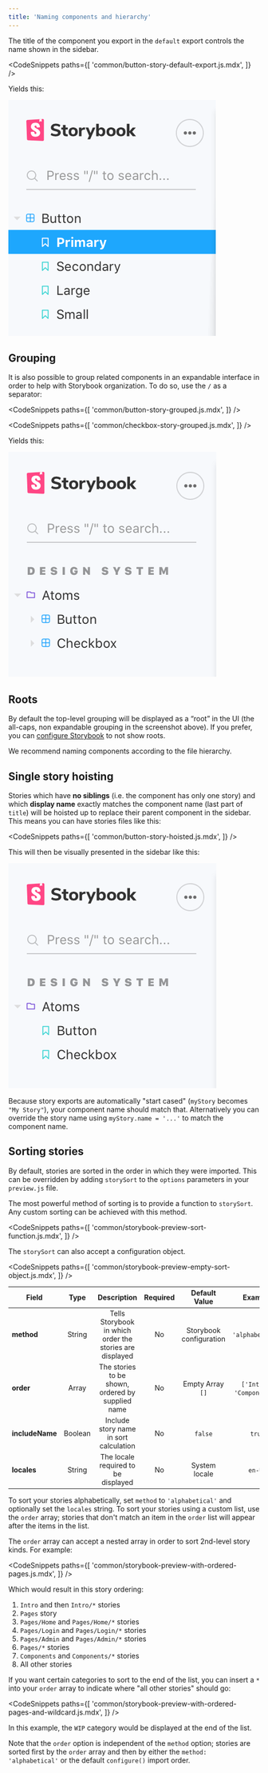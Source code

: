 ```yaml
---
title: 'Naming components and hierarchy'
---
```


The title of the component you export in the `default` export controls the name shown in the sidebar.

<!-- prettier-ignore-start -->

<CodeSnippets
  paths={[
    'common/button-story-default-export.js.mdx',
  ]}
/>

<!-- prettier-ignore-end -->

Yields this:

![Stories hierarchy without paths](./naming-hierarchy-no-path.png)

## Grouping

It is also possible to group related components in an expandable interface in order to help with Storybook organization. To do so, use the `/` as a separator:

<!-- prettier-ignore-start -->

<CodeSnippets
  paths={[
    'common/button-story-grouped.js.mdx',
  ]}
/>

<!-- prettier-ignore-end -->

<!-- prettier-ignore-start -->

<CodeSnippets
  paths={[
    'common/checkbox-story-grouped.js.mdx',
  ]}
/>

<!-- prettier-ignore-end -->

Yields this:

![Stories hierarchy with paths](./naming-hierarchy-with-path.png)

## Roots

By default the top-level grouping will be displayed as a “root” in the UI (the all-caps, non expandable grouping in the screenshot above). If you prefer, you can [configure Storybook](../configure/sidebar-and-urls.md#roots) to not show roots.

We recommend naming components according to the file hierarchy.

## Single story hoisting

Stories which have **no siblings** (i.e. the component has only one story) and which **display name** exactly matches the component name (last part of `title`) will be hoisted up to replace their parent component in the sidebar. This means you can have stories files like this:

<!-- prettier-ignore-start -->

<CodeSnippets
  paths={[
    'common/button-story-hoisted.js.mdx',
  ]}
/>

<!-- prettier-ignore-end -->

This will then be visually presented in the sidebar like this:

![Stories hierarchy with single story hoisting](./naming-hierarchy-single-story-hoisting.png)

Because story exports are automatically "start cased" (`myStory` becomes `"My Story"`), your component name should match that. Alternatively you can override the story name using `myStory.name = '...'` to match the component name.

## Sorting stories

By default, stories are sorted in the order in which they were imported. This can be overridden by adding `storySort` to the `options` parameters in your `preview.js` file.

The most powerful method of sorting is to provide a function to `storySort`. Any custom sorting can be achieved with this method.

<!-- prettier-ignore-start -->

<CodeSnippets
  paths={[
    'common/storybook-preview-sort-function.js.mdx',
  ]}
/>

<!-- prettier-ignore-end -->

The `storySort` can also accept a configuration object.

<!-- prettier-ignore-start -->

<CodeSnippets
  paths={[
    'common/storybook-preview-empty-sort-object.js.mdx',
  ]}
/>

<!-- prettier-ignore-end -->

| Field           |  Type   |                       Description                        | Required |      Default Value      |          Example          |
| --------------- | :-----: | :------------------------------------------------------: | :------: | :---------------------: | :-----------------------: |
| **method**      | String  | Tells Storybook in which order the stories are displayed |    No    | Storybook configuration |     `'alphabetical'`      |
| **order**       |  Array  |     The stories to be shown, ordered by supplied name     |    No    |    Empty Array `[]`     | `['Intro', 'Components']` |
| **includeName** | Boolean |          Include story name in sort calculation          |    No    |         `false`         |          `true`           |
| **locales**     | String  |           The locale required to be displayed            |    No    |      System locale      |          `en-US`          |

To sort your stories alphabetically, set `method` to `'alphabetical'` and optionally set the `locales` string. To sort your stories using a custom list, use the `order` array; stories that don't match an item in the `order` list will appear after the items in the list.

The `order` array can accept a nested array in order to sort 2nd-level story kinds. For example:

<!-- prettier-ignore-start -->

<CodeSnippets
  paths={[
    'common/storybook-preview-with-ordered-pages.js.mdx',
  ]}
/>

<!-- prettier-ignore-end -->

Which would result in this story ordering:

1. `Intro` and then `Intro/*` stories
2. `Pages` story
3. `Pages/Home` and `Pages/Home/*` stories
4. `Pages/Login` and `Pages/Login/*` stories
5. `Pages/Admin` and `Pages/Admin/*` stories
6. `Pages/*` stories
7. `Components` and `Components/*` stories
8. All other stories

If you want certain categories to sort to the end of the list, you can insert a `*` into your `order` array to indicate where "all other stories" should go:

<!-- prettier-ignore-start -->

<CodeSnippets
  paths={[
    'common/storybook-preview-with-ordered-pages-and-wildcard.js.mdx',
  ]}
/>

<!-- prettier-ignore-end -->

In this example, the `WIP` category would be displayed at the end of the list.

Note that the `order` option is independent of the `method` option; stories are sorted first by the `order` array and then by either the `method: 'alphabetical'` or the default `configure()` import order.
